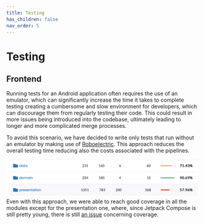 ```yaml
---
title: Testing
has_children: false
nav_order: 5
---
```


# Testing

## Frontend
Running tests for an Android application often requires the use of an emulator, which can significantly increase the time it takes to complete testing creating a cumbersome and slow environment for developers, which can discourage them from regularly testing their code. This could result in more issues being introduced into the codebase, ultimately leading to longer and more complicated merge processes.

To avoid this scenario, we have decided to write only tests that run without an emulator by making use of [Roboelectric](https://robolectric.org/). This approach reduces the overall testing time reducing also the costs associated with the pipelines.

![alt text](https://github.com/antonioiannotta/LSS-documentation/blob/main/testing/frontend_coverage.png?raw=true "Frontend Coverage")
Even with this approach, we were able to reach good coverage in all the modules except for the presentation one, where, since Jetpack Compose is still pretty young, there is still [an issue](https://github.com/jacoco/jacoco/issues/1208) concerning coverage.